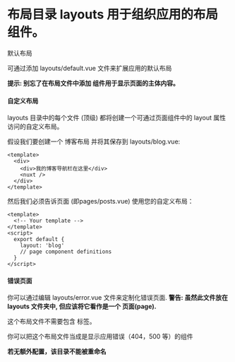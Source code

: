 # 布局目录 layouts 用于组织应用的布局组件。

默认布局

可通过添加 layouts/default.vue 文件来扩展应用的默认布局

**提示: 别忘了在布局文件中添加 <nuxt/> 组件用于显示页面的主体内容。**


#### 自定义布局
layouts 目录中的每个文件 (顶级) 都将创建一个可通过页面组件中的 layout 属性访问的自定义布局。

假设我们要创建一个 博客布局 并将其保存到 layouts/blog.vue:

```
<template>
  <div>
    <div>我的博客导航栏在这里</div>
    <nuxt />
  </div>
</template>
```

然后我们必须告诉页面 (即pages/posts.vue) 使用您的自定义布局：

```
<template>
  <!-- Your template -->
</template>
<script>
  export default {
    layout: 'blog'
    // page component definitions
  }
</script>
```

#### 错误页面

你可以通过编辑 layouts/error.vue 文件来定制化错误页面.
**警告: 虽然此文件放在 layouts 文件夹中, 但应该将它看作是一个 页面(page).**

这个布局文件不需要包含 <nuxt/> 标签。

你可以把这个布局文件当成是显示应用错误（404，500 等）的组件



**若无额外配置，该目录不能被重命名**